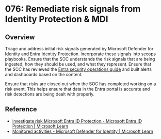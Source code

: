 # 076: Remediate risk signals from Identity Protection & MDI

## Overview

Triage and address initial risk signals generated by Microsoft Defender for Identity and Entra Identity Protection. Incorporate these signals into secops playbooks. Ensure that the SOC understands the risk signals that are being ingested, how they should be used, and what they represent. Ensure that the SOC has reviewed the [Entra security operations guide](https://learn.microsoft.com/en-us/entra/architecture/security-operations-introduction) and built alerts and dashboards based on the content.

Ensure that risks are closed out when the SOC has completed working on a risk event. This helps ensure that data in the Entra portal is accurate and risk detections are being dealt with properly.

## Reference

* [Investigate risk Microsoft Entra ID Protection - Microsoft Entra ID Protection | Microsoft Learn](https://learn.microsoft.com/en-us/entra/id-protection/howto-identity-protection-investigate-risk)
* [Monitored activities - Microsoft Defender for Identity | Microsoft Learn](https://learn.microsoft.com/en-us/defender-for-identity/monitored-activities)
